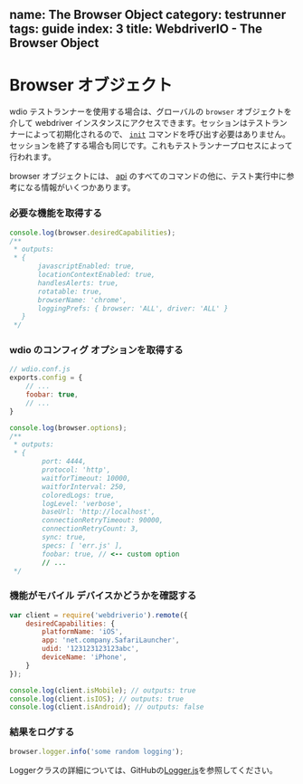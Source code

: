 name: The Browser Object
category: testrunner
tags: guide
index: 3
title: WebdriverIO - The Browser Object
---

Browser オブジェクト
==================

wdio テストランナーを使用する場合は、グローバルの `browser` オブジェクトを介して webdriver インスタンスにアクセスできます。セッションはテストランナーによって初期化されるので、 [`init`](/api/protocol/init.html) コマンドを呼び出す必要はありません。セッションを終了する場合も同じです。これもテストランナープロセスによって行われます。

browser オブジェクトには、 [api](/api.html) のすべてのコマンドの他に、テスト実行中に参考になる情報がいくつかあります。

### 必要な機能を取得する

```js
console.log(browser.desiredCapabilities);
/**
 * outputs:
 * {
       javascriptEnabled: true,
       locationContextEnabled: true,
       handlesAlerts: true,
       rotatable: true,
       browserName: 'chrome',
       loggingPrefs: { browser: 'ALL', driver: 'ALL' }
   }
 */
```

### wdio のコンフィグ オプションを取得する

```js
// wdio.conf.js
exports.config = {
    // ...
    foobar: true,
    // ...
}
```

```js
console.log(browser.options);
/**
 * outputs:
 * {
        port: 4444,
        protocol: 'http',
        waitforTimeout: 10000,
        waitforInterval: 250,
        coloredLogs: true,
        logLevel: 'verbose',
        baseUrl: 'http://localhost',
        connectionRetryTimeout: 90000,
        connectionRetryCount: 3,
        sync: true,
        specs: [ 'err.js' ],
        foobar: true, // <-- custom option
        // ...
 */
```

### 機能がモバイル デバイスかどうかを確認する

```js
var client = require('webdriverio').remote({
    desiredCapabilities: {
    	platformName: 'iOS',
        app: 'net.company.SafariLauncher',
        udid: '123123123123abc',
        deviceName: 'iPhone',
    }
});

console.log(client.isMobile); // outputs: true
console.log(client.isIOS); // outputs: true
console.log(client.isAndroid); // outputs: false
```

### 結果をログする

```js
browser.logger.info('some random logging');
```

Loggerクラスの詳細については、GitHubの[Logger.js](https://github.com/webdriverio/webdriverio/blob/master/lib/utils/Logger.js)を参照してください。
